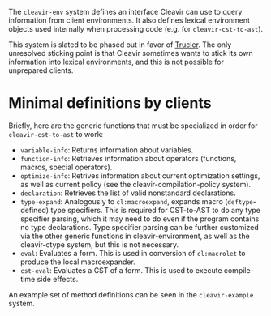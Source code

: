 The `cleavir-env` system defines an interface Cleavir can use to query information from client environments. It also defines lexical environment objects used internally when processing code (e.g. for `cleavir-cst-to-ast`).

This system is slated to be phased out in favor of [Trucler](https://github.com/s-expressionists/Trucler/). The only unresolved sticking point is that Cleavir sometimes wants to stick its own information into lexical environments, and this is not possible for unprepared clients.

# Minimal definitions by clients

Briefly, here are the generic functions that must be specialized in order for `cleavir-cst-to-ast` to work:

* `variable-info`: Returns information about variables.
* `function-info`: Retrieves information about operators (functions, macros, special operators).
* `optimize-info`: Retrives information about current optimization settings, as well as current policy (see the cleavir-compilation-policy system).
* `declaration`: Retrieves the list of valid nonstandard declarations.
* `type-expand`: Analogously to `cl:macroexpand`, expands macro (`deftype`-defined) type specifiers. This is required for CST-to-AST to do any type specifier parsing, which it may need to do even if the program contains no type declarations. Type specifier parsing can be further customized via the other generic functions in cleavir-environment, as well as the cleavir-ctype system, but this is not necessary.
* `eval`: Evaluates a form. This is used in conversion of `cl:macrolet` to produce the local macroexpander.
* `cst-eval`: Evaluates a CST of a form. This is used to execute compile-time side effects.

An example set of method definitions can be seen in the `cleavir-example` system.
